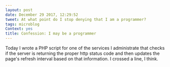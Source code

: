 ```yaml
---
layout: post
date: December 29 2017, 12:29:52
tweet: At what point do I stop denying that I am a programmer?
tags: microblog
Context: yes
title: Confession: I may be a programmer
---
```


Today I wrote a PHP script for one of the services I administrate that checks if the server is returning the proper http status code and then updates the page's refresh interval based on that information. I crossed a line, I think.
